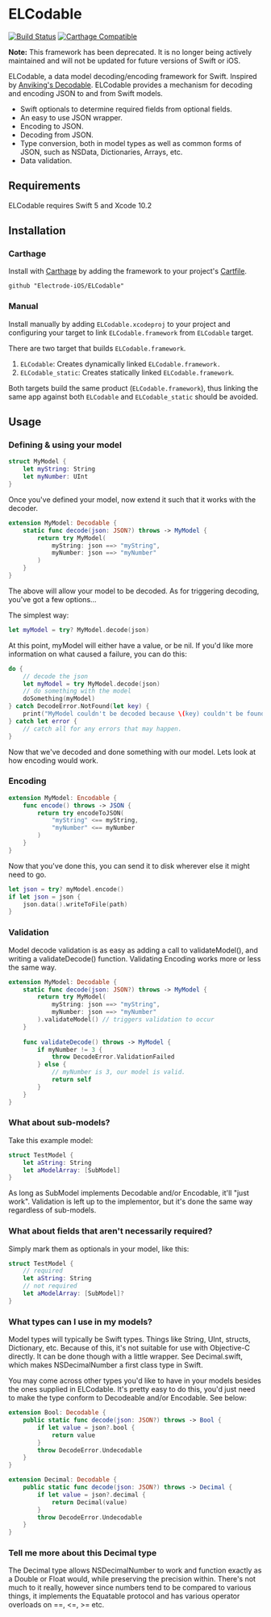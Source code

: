 # ELCodable 

[![Build Status](https://travis-ci.org/Electrode-iOS/ELCodable.svg?branch=master)](https://travis-ci.org/Electrode-iOS/ELCodable)
[![Carthage Compatible](https://img.shields.io/badge/Carthage-compatible-4BC51D.svg?style=flat)](https://github.com/Carthage/Carthage)

**Note:** This framework has been deprecated. It is no longer being actively maintained and will not be updated for future versions of Swift or iOS.

ELCodable, a data model decoding/encoding framework for Swift. Inspired by [Anviking's Decodable](https://github.com/Anviking/Decodable). ELCodable provides a mechanism for decoding and encoding JSON to and from Swift models.

* Swift optionals to determine required fields from optional fields.
* An easy to use JSON wrapper.
* Encoding to JSON.
* Decoding from JSON.
* Type conversion, both in model types as well as common forms of JSON, such as NSData, Dictionaries, Arrays, etc.
* Data validation.

## Requirements

ELCodable requires Swift 5 and Xcode 10.2

## Installation

### Carthage

Install with [Carthage](https://github.com/Carthage/Carthage) by adding the framework to your project's [Cartfile](https://github.com/Carthage/Carthage/blob/master/Documentation/Artifacts.md#cartfile).

```
github "Electrode-iOS/ELCodable"
```

### Manual

Install manually by adding `ELCodable.xcodeproj` to your project and configuring your target to link `ELCodable.framework` from `ELCodable` target.

There are two target that builds `ELCodable.framework`.
1. `ELCodable`: Creates dynamically linked `ELCodable.framework.`
2. `ELCodable_static`: Creates statically linked `ELCodable.framework`.

Both targets build the same product (`ELCodable.framework`), thus linking the same app against both `ELCodable` and `ELCodable_static` should be avoided.

## Usage

### Defining & using your model

```Swift
struct MyModel {
    let myString: String
    let myNumber: UInt
}
```

Once you've defined your model, now extend it such that it works with the decoder.

```Swift
extension MyModel: Decodable {
    static func decode(json: JSON?) throws -> MyModel {
        return try MyModel(
            myString: json ==> "myString",
            myNumber: json ==> "myNumber"
        )
    }
}
```

The above will allow your model to be decoded.  As for triggering decoding, you've got a few options...

The simplest way:
```Swift
let myModel = try? MyModel.decode(json)
```

At this point, myModel will either have a value, or be nil.  If you'd like more information on what caused a failure, you can do this:

```Swift
do {
    // decode the json
    let myModel = try MyModel.decode(json)
    // do something with the model
    doSomething(myModel)
} catch DecodeError.NotFound(let key) {
    print("MyModel couldn't be decoded because \(key) couldn't be found.")
} catch let error {
    // catch all for any errors that may happen.
}
```

Now that we've decoded and done something with our model.  Lets look at how encoding would work.

### Encoding

```Swift
extension MyModel: Encodable {
    func encode() throws -> JSON {
        return try encodeToJSON(
            "myString" <== myString,
            "myNumber" <== myNumber
        )
    }
}
```

Now that you've done this, you can send it to disk wherever else it might need to go.

```Swift
let json = try? myModel.encode()
if let json = json {
    json.data().writeToFile(path)
}
```

### Validation

Model decode validation is as easy as adding a call to validateModel(), and writing a validateDecode() function.  Validating Encoding works more or less the same way.

```Swift
extension MyModel: Decodable {
    static func decode(json: JSON?) throws -> MyModel {
        return try MyModel(
            myString: json ==> "myString",
            myNumber: json ==> "myNumber"
        ).validateModel() // triggers validation to occur
    }
    
    func validateDecode() throws -> MyModel {
        if myNumber != 3 {
            throw DecodeError.ValidationFailed
        } else {
            // myNumber is 3, our model is valid.
            return self
        }
    }
}
```
### What about sub-models?

Take this example model:

```Swift
struct TestModel {
    let aString: String
    let aModelArray: [SubModel]
}
```

As long as SubModel implements Decodable and/or Encodable, it'll "just work".  Validation is left up to the implementor, but it's done the same way regardless of sub-models.

### What about fields that aren't necessarily required?

Simply mark them as optionals in your model, like this:

```Swift
struct TestModel {
    // required
    let aString: String
    // not required
    let aModelArray: [SubModel]?
}
```

### What types can I use in my models?

Model types will typically be Swift types.  Things like String, UInt, structs, Dictionary, etc.  Because of this, it's not suitable for use with Objective-C directly.  It can be done though with a little wrapper. See Decimal.swift, which makes NSDecimalNumber a first class type in Swift.

You may come across other types you'd like to have in your models besides the ones supplied in ELCodable.  It's pretty easy to do this, you'd just need to make the type conform to Decodeable and/or Encodable.  See below:

```Swift
extension Bool: Decodable {
    public static func decode(json: JSON?) throws -> Bool {
        if let value = json?.bool {
            return value
        }
        throw DecodeError.Undecodable
    }
}

extension Decimal: Decodable {
    public static func decode(json: JSON?) throws -> Decimal {
        if let value = json?.decimal {
            return Decimal(value)
        }
        throw DecodeError.Undecodable
    }
}
```

### Tell me more about this Decimal type

The Decimal type allows NSDecimalNumber to work and function exactly as a Double or Float would, while preserving the precision within.  There's not much to it really, however since numbers tend to be compared to various things, it implements the Equatable protocol and has various operator overloads on ==, <=, >= etc.
